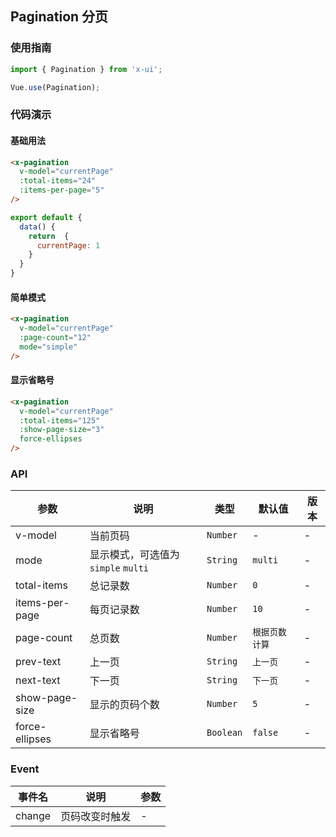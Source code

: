 
## Pagination 分页

### 使用指南
``` javascript
import { Pagination } from 'x-ui';

Vue.use(Pagination);
```

### 代码演示

#### 基础用法


```html
<x-pagination
  v-model="currentPage" 
  :total-items="24" 
  :items-per-page="5"
/>
```

```javascript
export default {
  data() {
    return  {
      currentPage: 1
    }
  }
}
```

#### 简单模式

```html
<x-pagination
  v-model="currentPage" 
  :page-count="12"
  mode="simple" 
/>
```

#### 显示省略号

```html
<x-pagination
  v-model="currentPage" 
  :total-items="125" 
  :show-page-size="3" 
  force-ellipses
/>
```

### API

| 参数 | 说明 | 类型 | 默认值 | 版本 |
|------|------|------|------|------|
| v-model | 当前页码 | `Number` | - | - |
| mode | 显示模式，可选值为 `simple` `multi` | `String` | `multi` | - |
| total-items | 总记录数 | `Number` | `0` | - |
| items-per-page | 每页记录数 | `Number` | `10` | - |
| page-count | 总页数 | `Number` | `根据页数计算` | - |
| prev-text | 上一页 | `String` | `上一页` | - |
| next-text | 下一页 | `String` | `下一页` | - |
| show-page-size | 显示的页码个数 | `Number` | `5` | - |
| force-ellipses | 显示省略号 | `Boolean` | `false` | - |

### Event

| 事件名 | 说明 | 参数 |
|------|------|------|
| change | 页码改变时触发 | - |
